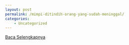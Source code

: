 ```yaml
---
layout: post
permalink: /mimpi-ditindih-orang-yang-sudah-meninggal/
categories:
    - Uncategorized
---
```


[Baca Selengkapnya](/01)